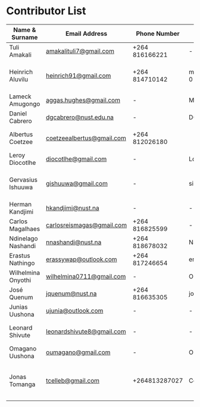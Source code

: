# Contributor List
Name & Surname | Email Address | Phone Number | gitub Username | Teams
---------------|---------------|--------------|---------------|---------------
Tuli Amakali   | amakalituli7@gmail.com | +264 816166221 | - | UX/UI & Client-Side
Heinrich Aluvilu | heinrich91@gmail.com | +264 814710142 | mastermind64222-0 | UX/UI, Mobile & Configuration (Sys Admin)
Lameck Amugongo | aggas.hughes@gmail.com | - | Mbangula | Mobile & Database
Daniel Cabrero | dgcabrero@nust.edu.na | - | DGCabrero | UX/UI
Albertus Coetzee | coetzeealbertus@gmail.com | +264 812026180 | | Mobile, Client-Side & Server-Side
Leroy Diocotlhe | diocotlhe@gmail.com | - | Ldiocotlhe | -
Gervasius Ishuuwa | gishuuwa@gmail.com | - | siuslam | Mobile, Client-Side & Configuration (Sys Admin)
Herman Kandjimi | hkandjimi@nust.na | - | - | Database & Server-Side
Carlos Magalhaes | carlosreismagas@gmail.com | +264 816825599 | - | -
Ndinelago Nashandi | nnashandi@nust.na | +264 818678032 | Nashandi | Client-Side & Server-Side
Erastus Nathingo | erassywap@outlook.com  | +264 817246654 |erassyNathingo | Mobile & Server-Side
Wilhelmina Onyothi | wilhelmina0711@gmail.com | - | Onyothi | UX/UI
José Quenum | jquenum@nust.na | +264 816635305 | joques | Database & Server-Side
Junias Uushona | ujunia@outlook.com | - | - | -
Leonard Shivute | leonardshivute8@gmail.com | - | - | Mobile, Database & Server-Side
Omagano Uushona | oumagano@gmail.com | - | Omagano | UX/UI & Mobile
Jonas Tomanga | tcelleb@gmail.com  | +264813287027 | Celleb | Client-Side, Server-Side & Configuration (Sys Admin)
